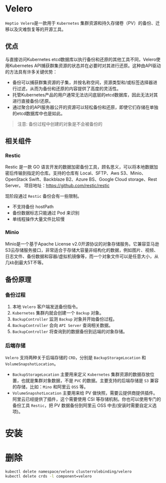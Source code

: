 # Velero

`Heptio Velero`是一款用于 `Kubernetes` 集群资源和持久存储卷（PV）的备份、迁移以及灾难恢复等的开源工具。

## 优点

与直接访问Kubernetes etcd数据库以执行备份和还原的其他工具不同，Velero使用Kubernetes API捕获群集资源的状态并在必要时对其进行还原。这种由API驱动的方法具有许多关键优势：

- 备份可以捕获群集资源的子集，并按名称空间，资源类型和/或标签选择器进行过滤，从而为备份和还原的内容提供了高度的灵活性。
- 托管Kubernetes产品的用户通常无法访问底层的etcd数据库，因此无法对其进行直接备份/还原。
- 通过聚合的API服务器公开的资源可以轻松备份和还原，即使它们存储在单独的etcd数据库中也是如此。

> 注意: 备份过程中创建的对象是不会被备份的

## 相关组件

### Restic

Restic 是一款 GO 语言开发的数据加密备份工具，顾名思义，可以将本地数据加密后传输到指定的仓库。支持的仓库有 Local、SFTP、Aws S3、Minio、OpenStack Swift、Backblaze B2、Azure BS、Google Cloud storage、Rest Server。 项目地址：https://github.com/restic/restic

现阶段通过 `Restic` 备份会有一些限制。

- 不支持备份 hostPath
- 备份数据标志只能通过 Pod 来识别
- 单线程操作大量文件比较慢

### Minio

Minio是一个基于Apache License v2.0开源协议的对象存储服务。它兼容亚马逊S3云存储服务接口，非常适合于存储大容量非结构化的数据，例如图片、视频、日志文件、备份数据和容器/虚拟机镜像等，而一个对象文件可以是任意大小，从几kb到最大5T不等。

## 备份原理

### 备份过程

1. 本地 `Velero` 客户端发送备份指令。
2. `Kubernetes` 集群内就会创建一个 `Backup` 对象。
3. `BackupController` 监测 `Backup` 对象并开始备份过程。
4. `BackupController` 会向 `API Server` 查询相关数据。
5. `BackupController` 将查询到的数据备份到远端的对象存储。

### 后端存储

`Velero` 支持两种关于后端存储的 `CRD`，分别是 `BackupStorageLocation` 和 `VolumeSnapshotLocation`。

- `BackupStorageLocation` 主要用来定义 `Kubernetes` 集群资源的数据存放位置，也就是集群对象数据，不是 `PVC` 的数据。主要支持的后端存储是 `S3` 兼容的存储，比如：`Mino` 和阿里云 `OSS` 等。
- `VolumeSnapshotLocation` 主要用来给 PV 做快照，需要云提供商提供插件。阿里云已经提供了插件，这个需要使用 CSI 等存储机制。你也可以使用专门的备份工具 `Restic`，把 PV 数据备份到阿里云 OSS 中去(安装时需要自定义选项)。

# 安装





# 删除

```bash
kubectl delete namespace/velero clusterrolebinding/velero
kubectl delete crds -l component=velero
```

